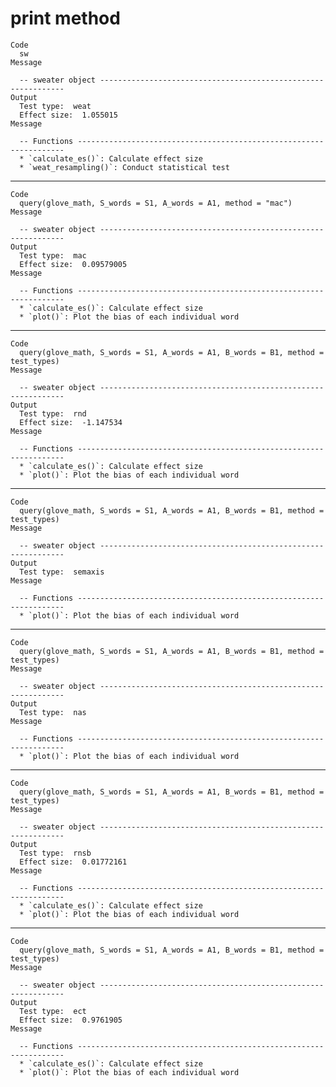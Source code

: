 # print method

    Code
      sw
    Message
      
      -- sweater object --------------------------------------------------------------
    Output
      Test type:  weat 
      Effect size:  1.055015 
    Message
      
      -- Functions -------------------------------------------------------------------
      * `calculate_es()`: Calculate effect size
      * `weat_resampling()`: Conduct statistical test

---

    Code
      query(glove_math, S_words = S1, A_words = A1, method = "mac")
    Message
      
      -- sweater object --------------------------------------------------------------
    Output
      Test type:  mac 
      Effect size:  0.09579005 
    Message
      
      -- Functions -------------------------------------------------------------------
      * `calculate_es()`: Calculate effect size
      * `plot()`: Plot the bias of each individual word

---

    Code
      query(glove_math, S_words = S1, A_words = A1, B_words = B1, method = test_types)
    Message
      
      -- sweater object --------------------------------------------------------------
    Output
      Test type:  rnd 
      Effect size:  -1.147534 
    Message
      
      -- Functions -------------------------------------------------------------------
      * `calculate_es()`: Calculate effect size
      * `plot()`: Plot the bias of each individual word

---

    Code
      query(glove_math, S_words = S1, A_words = A1, B_words = B1, method = test_types)
    Message
      
      -- sweater object --------------------------------------------------------------
    Output
      Test type:  semaxis 
    Message
      
      -- Functions -------------------------------------------------------------------
      * `plot()`: Plot the bias of each individual word

---

    Code
      query(glove_math, S_words = S1, A_words = A1, B_words = B1, method = test_types)
    Message
      
      -- sweater object --------------------------------------------------------------
    Output
      Test type:  nas 
    Message
      
      -- Functions -------------------------------------------------------------------
      * `plot()`: Plot the bias of each individual word

---

    Code
      query(glove_math, S_words = S1, A_words = A1, B_words = B1, method = test_types)
    Message
      
      -- sweater object --------------------------------------------------------------
    Output
      Test type:  rnsb 
      Effect size:  0.01772161 
    Message
      
      -- Functions -------------------------------------------------------------------
      * `calculate_es()`: Calculate effect size
      * `plot()`: Plot the bias of each individual word

---

    Code
      query(glove_math, S_words = S1, A_words = A1, B_words = B1, method = test_types)
    Message
      
      -- sweater object --------------------------------------------------------------
    Output
      Test type:  ect 
      Effect size:  0.9761905 
    Message
      
      -- Functions -------------------------------------------------------------------
      * `calculate_es()`: Calculate effect size
      * `plot()`: Plot the bias of each individual word

